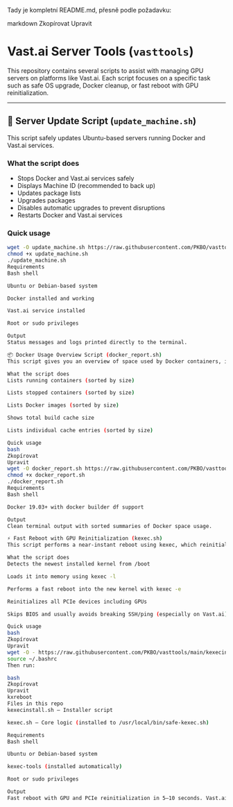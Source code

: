 Tady je kompletní README.md, přesně podle požadavku:

markdown
Zkopírovat
Upravit
# Vast.ai Server Tools (`vasttools`)

This repository contains several scripts to assist with managing GPU servers on platforms like Vast.ai. Each script focuses on a specific task such as safe OS upgrade, Docker cleanup, or fast reboot with GPU reinitialization.

---

## 🔄 Server Update Script (`update_machine.sh`)

This script safely updates Ubuntu-based servers running Docker and Vast.ai services.

### What the script does

- Stops Docker and Vast.ai services safely  
- Displays Machine ID (recommended to back up)  
- Updates package lists  
- Upgrades packages  
- Disables automatic upgrades to prevent disruptions  
- Restarts Docker and Vast.ai services

### Quick usage

```bash
wget -O update_machine.sh https://raw.githubusercontent.com/PKBO/vasttools/main/update_machine.sh
chmod +x update_machine.sh
./update_machine.sh
Requirements
Bash shell

Ubuntu or Debian-based system

Docker installed and working

Vast.ai service installed

Root or sudo privileges

Output
Status messages and logs printed directly to the terminal.

📦 Docker Usage Overview Script (docker_report.sh)
This script gives you an overview of space used by Docker containers, images, and build cache.

What the script does
Lists running containers (sorted by size)

Lists stopped containers (sorted by size)

Lists Docker images (sorted by size)

Shows total build cache size

Lists individual cache entries (sorted by size)

Quick usage
bash
Zkopírovat
Upravit
wget -O docker_report.sh https://raw.githubusercontent.com/PKBO/vasttools/main/docker_report.sh
chmod +x docker_report.sh
./docker_report.sh
Requirements
Bash shell

Docker 19.03+ with docker builder df support

Output
Clean terminal output with sorted summaries of Docker space usage.

⚡ Fast Reboot with GPU Reinitialization (kexec.sh)
This script performs a near-instant reboot using kexec, which reinitializes PCIe devices (like NVIDIA GPUs) without running the full BIOS/POST cycle. Useful when a GPU falls off the bus and needs to be recovered.

What the script does
Detects the newest installed kernel from /boot

Loads it into memory using kexec -l

Performs a fast reboot into the new kernel with kexec -e

Reinitializes all PCIe devices including GPUs

Skips BIOS and usually avoids breaking SSH/ping (especially on Vast.ai)

Quick usage
bash
Zkopírovat
Upravit
wget -O - https://raw.githubusercontent.com/PKBO/vasttools/main/kexecinstall.sh | bash
source ~/.bashrc
Then run:

bash
Zkopírovat
Upravit
kxreboot
Files in this repo
kexecinstall.sh – Installer script

kexec.sh – Core logic (installed to /usr/local/bin/safe-kexec.sh)

Requirements
Bash shell

Ubuntu or Debian-based system

kexec-tools (installed automatically)

Root or sudo privileges

Output
Fast reboot with GPU and PCIe reinitialization in 5–10 seconds. Vast.ai typically does not register downtime.

